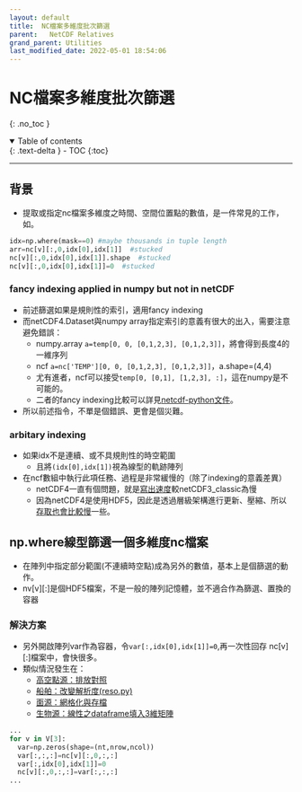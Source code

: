 ```yaml
---
layout: default
title:  NC檔案多維度批次篩選
parent:   NetCDF Relatives
grand_parent: Utilities
last_modified_date: 2022-05-01 18:54:06
---
```

# NC檔案多維度批次篩選
{: .no_toc }

<details open markdown="block">
  <summary>
    Table of contents
  </summary>
  {: .text-delta }
- TOC
{:toc}
</details>

---
## 背景
- 提取或指定nc檔案多維度之時間、空間位置點的數值，是一件常見的工作，如。

```python
idx=np.where(mask==0) #maybe thousands in tuple length
arr=nc[v][:,0,idx[0],idx[1]]  #stucked
nc[v][:,0,idx[0],idx[1]].shape  #stucked
nc[v][:,0,idx[0],idx[1]]=0  #stucked
```
### fancy indexing applied in numpy but not in netCDF
- 前述篩選如果是規則性的索引，適用fancy indexing
- 而netCDF4.Dataset與numpy array指定索引的意義有很大的出入，需要注意避免錯誤：
  - numpy.array `a=temp[0, 0, [0,1,2,3], [0,1,2,3]]`，將會得到長度4的一維序列
  - ncf `a=nc['TEMP'][0, 0, [0,1,2,3], [0,1,2,3]]`，a.shape=(4,4)
  - 尤有進者，ncf可以接受`temp[0, [0,1], [1,2,3], :]`，這在numpy是不可能的。
  - 二者的fancy indexing比較可以詳見[netcdf-python文件](https://unidata.github.io/netcdf4-python/)。
- 所以前述指令，不單是個錯誤、更會是個災難。
### arbitary indexing
- 如果idx不是連續、或不具規則性的時空範圍
    - 且將`(idx[0],idx[1])`視為線型的軌跡陣列
- 在ncf數組中執行此項任務、過程是非常緩慢的（除了indexing的意義差異）
  - netCDF4一直有個問題，就是[寫出速度](https://stackoverflow.com/questions/27164414/writing-a-netcdf4-file-is-6-times-slower-than-writing-a-netcdf3-classic-file-and)較netCDF3_classic為慢
  - 因為netCDF4是使用HDF5，因此是透過層級架構進行更新、壓縮、所以[存取也會比較慢](https://stackoverflow.com/questions/31865410/python-replacing-values-in-netcdf-file-using-netcdf4)一些。

## np.where線型篩選一個多維度nc檔案
- 在陣列中指定部分範圍(不連續時空點)成為另外的數值，基本上是個篩選的動作。
- nv[v][:]是個HDF5檔案，不是一般的陣列記憶體，並不適合作為篩選、置換的容器

### 解決方案
- 另外開啟陣列var作為容器，令`var[:,idx[0],idx[1]]=0`,再一次性回存 nc[v][:]檔案中，會快很多。
- 類似情況發生在：
  - [高空點源：排放對照](https://sinotec2.github.io/Focus-on-Air-Quality/EmisProc/ptse/pt2em_d04/#程式分段說明)
  - [船舶：改變解析度(reso.py)](https://sinotec2.github.io/Focus-on-Air-Quality/Global_Regional_Emission/FMI-STEAM/old/#改變解析度resopy)
  - [面源：網格化與存檔](https://sinotec2.github.io/Focus-on-Air-Quality/EmisProc/area/area_YYMMinc/#網格化與存檔) 
  - [生物源：線性之dataframe填入3維矩陣](https://sinotec2.github.io/Focus-on-Air-Quality/EmisProc/biog/bioginc/#線性之dataframe填入3維矩陣)

```python
...
for v in V[3]:
  var=np.zeros(shape=(nt,nrow,ncol))
  var[:,:,:]=nc[v][:,0,:,:]
  var[:,idx[0],idx[1]]=0
  nc[v][:,0,:,:]=var[:,:,:]
...
```
